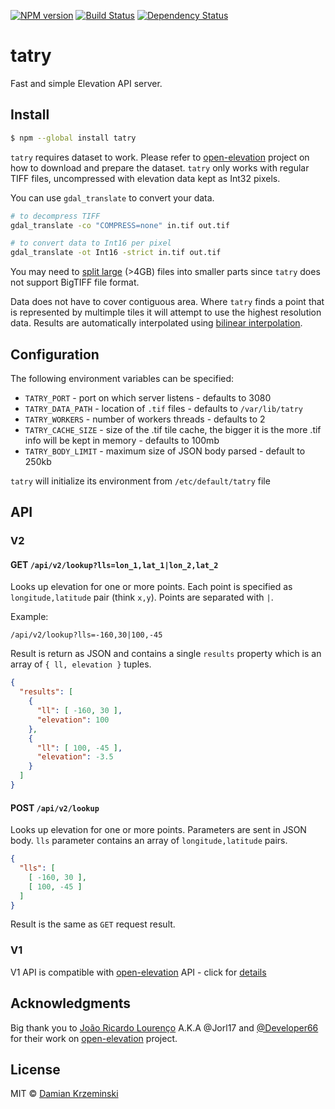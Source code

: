 [![NPM version][npm-image]][npm-url]
[![Build Status][build-image]][build-url]
[![Dependency Status][deps-image]][deps-url]

# tatry

Fast and simple Elevation API server.

## Install

```sh
$ npm --global install tatry
```

`tatry` requires dataset to work. Please refer to [open-elevation] project on how to download and prepare the dataset.
`tatry` only works with regular TIFF files, uncompressed with elevation data kept as Int32 pixels.

You can use `gdal_translate` to convert your data.

```sh
# to decompress TIFF
gdal_translate -co "COMPRESS=none" in.tif out.tif

# to convert data to Int16 per pixel
gdal_translate -ot Int16 -strict in.tif out.tif
```

You may need to [split large][split-tiles] (>4GB) files into smaller parts since `tatry` does not support BigTIFF file format.

Data does not have to cover contiguous area. Where `tatry` finds a point that is represented by multimple tiles it will attempt to use the highest resolution data. Results are automatically interpolated using [bilinear interpolation].

## Configuration

The following environment variables can be specified:

- `TATRY_PORT` - port on which server listens - defaults to 3080
- `TATRY_DATA_PATH` - location of `.tif` files - defaults to `/var/lib/tatry`
- `TATRY_WORKERS` - number of workers threads - defaults to 2
- `TATRY_CACHE_SIZE` - size of the .tif tile cache, the bigger it is the more .tif info will be kept in memory - defaults to 100mb
- `TATRY_BODY_LIMIT` - maximum size of JSON body parsed - default to 250kb

`tatry` will initialize its environment from `/etc/default/tatry` file

## API

### V2

#### GET `/api/v2/lookup?lls=lon_1,lat_1|lon_2,lat_2`

Looks up elevation for one or more points. Each point is specified as `longitude,latitude` pair (think `x,y`).
Points are separated with `|`.

Example:

    /api/v2/lookup?lls=-160,30|100,-45

Result is return as JSON and contains a single `results` property which is an array of `{ ll, elevation }` tuples.

```json
{
  "results": [
    {
      "ll": [ -160, 30 ],
      "elevation": 100
    },
    {
      "ll": [ 100, -45 ],
      "elevation": -3.5
    }
  ]
}
```

#### POST `/api/v2/lookup`

Looks up elevation for one or more points. Parameters are sent in JSON body. `lls` parameter contains an array
of `longitude,latitude` pairs.

```json
{
  "lls": [
    [ -160, 30 ],
    [ 100, -45 ]
  ]
}
```

Result is the same as `GET` request result.

### V1

V1 API is compatible with [open-elevation] API - click for [details][open-elevation-api]

## Acknowledgments

Big thank you to [João Ricardo Lourenço](https://github.com/Jorl17) A.K.A @Jorl17  and [@Developer66](https://github.com/Developer66) for their work on [open-elevation] project.

## License

MIT © [Damian Krzeminski](https://pirxpilot.me)

[split-tiles]: https://github.com/mapbox/gdal-polygonize-test/blob/master/split.sh
[bilinear interpolation]: https://en.wikipedia.org/wiki/Bilinear_interpolation

[open-elevation]: https://github.com/Jorl17/open-elevation
[open-elevation-api]: https://github.com/Jorl17/open-elevation/blob/master/docs/api.md

[npm-image]: https://img.shields.io/npm/v/tatry
[npm-url]: https://npmjs.org/package/tatry

[build-url]: https://github.com/mapwhit/tatry/actions/workflows/check.yaml
[build-image]: https://img.shields.io/github/actions/workflow/status/mapwhit/tatry/check.yaml?branch=main

[deps-image]: https://img.shields.io/librariesio/release/npm/tatry
[deps-url]: https://libraries.io/npm/tatry

